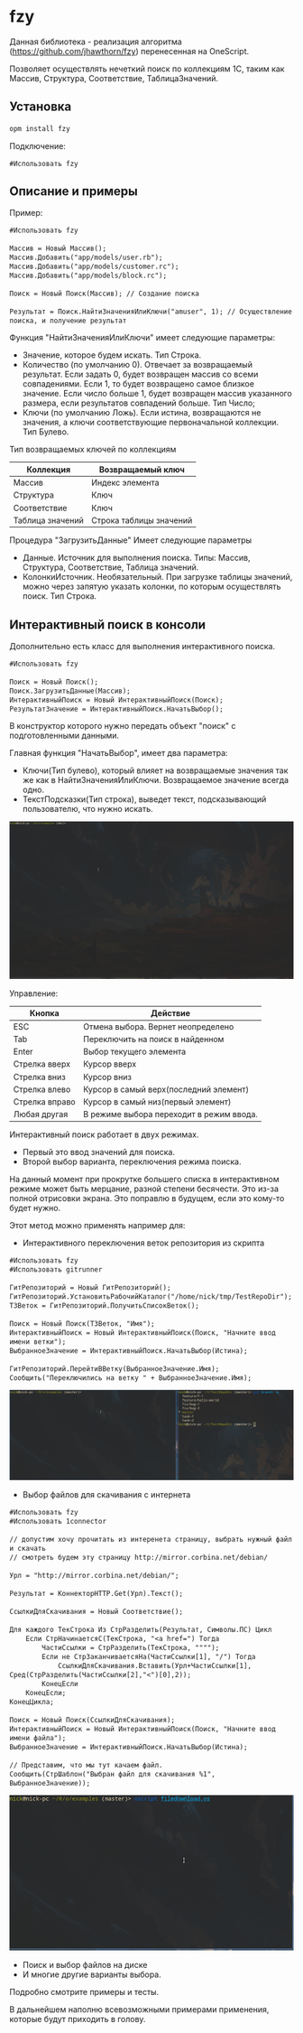 # fzy

Данная библиотека - реализация алгоритма (https://github.com/jhawthorn/fzy) перенесенная на OneScript.

Позволяет осуществлять нечеткий поиск по коллекциям 1С, таким как Массив, Структура, Соответствие, ТаблицаЗначений. 

## Установка

```cmd
opm install fzy
```

Подключение:

```bsl
#Использовать fzy
```

## Описание и примеры

Пример:
```bsl
#Использовать fzy

Массив = Новый Массив();
Массив.Добавить("app/models/user.rb");
Массив.Добавить("app/models/customer.rc");
Массив.Добавить("app/models/block.rc");

Поиск = Новый Поиск(Массив); // Создание поиска

Результат = Поиск.НайтиЗначенияИлиКлючи("amuser", 1); // Осуществление поиска, и получение результат
```

Функция "НайтиЗначенияИлиКлючи" имеет следующие параметры:

- Значение,  которое будем искать. Тип Строка.
- Количество (по умолчанию 0). Отвечает за возвращаемый результат. Если задать 0, будет возвращен массив со всеми совпадениями. Если 1, то будет возвращено самое близкое значение. Если число больше 1, будет возвращен массив указанного размера, если результатов совпадений больше. Тип Число;
- Ключи (по умолчанию Ложь). Если истина, возвращаются не значения, а ключи соответствующие первоначальной коллекции. Тип Булево. 

Тип возвращаемых ключей по коллекциям

| Коллекция        | Возвращаемый ключ       |
| -                | -                       |
| Массив           | Индекс элемента         |
| Структура        | Ключ                    |
| Соответствие     | Ключ                    |
| Таблица значений | Строка таблицы значений |

Процедура "ЗагрузитьДанные" Имеет следующие параметры

- Данные. Источник для выполнения поиска. Типы: Массив, Структура, Соответствие, Таблица значений.
- КолонкиИсточник. Необязательный. При загрузке таблицы значений, можно через запятую указать колонки, по которым осуществлять поиск. Тип Строка.

## Интерактивный поиск в консоли

Дополнительно есть класс для выполнения интерактивного поиска. 

```bsl
#Использовать fzy

Поиск = Новый Поиск();
Поиск.ЗагрузитьДанные(Массив);
ИнтерактивныйПоиск = Новый ИнтерактивныйПоиск(Поиск);
РезультатЗначение = ИнтерактивныйПоиск.НачатьВыбор();
```

В конструктор которого нужно передать объект "поиск" с подготовленными данными.

Главная функция "НачатьВыбор", имеет два параметра:

- Ключи(Тип булево), который влияет на возвращаемые значения так же как в НайтиЗначенияИлиКлючи. Возвращаемое значение всегда одно.
- ТекстПодсказки(Тип строка), выведет текст, подсказывающий пользователю, что нужно искать.

![interactivni_piosk](interactivni_piosk.gif)

Управление:

| Кнопка         | Действие                                 |
| -              | -                                        |
| ESC            | Отмена выбора. Вернет неопределено       |
| Tab            | Переключить на поиск в найденном         |
| Enter          | Выбор текущего элемента                  |
| Стрелка вверх  | Курсор вверх                             |
| Стрелка вниз   | Курсор вниз                              |
| Стрелка влево  | Курсор в самый верх(последний элемент)   |
| Стрелка вправо | Курсор в самый низ(первый элемент)       |
| Любая другая   | В режиме выбора переходит в режим ввода. |

Интерактивный поиск работает в двух режимах.

- Первый это ввод значений для поиска.
- Второй выбор варианта, переключения режима поиска.

На данный момент при прокрутке большего списка в интерактивном режиме может быть мерцание, разной степени бесячести. Это из-за полной отрисовки экрана. Это поправлю в будущем, если это кому-то будет нужно.

Этот метод можно применять например для:

- Интерактивного переключения веток репозитория из скрипта

```bsl
#Использовать fzy
#Использовать gitrunner

ГитРепозиторий = Новый ГитРепозиторий();
ГитРепозиторий.УстановитьРабочийКаталог("/home/nick/tmp/TestRepoDir");
ТЗВеток = ГитРепозиторий.ПолучитьСписокВеток();

Поиск = Новый Поиск(ТЗВеток, "Имя");
ИнтерактивныйПоиск = Новый ИнтерактивныйПоиск(Поиск, "Начните ввод имени ветки");
ВыбранноеЗначение = ИнтерактивныйПоиск.НачатьВыбор(Истина);

ГитРепозиторий.ПерейтиВВетку(ВыбранноеЗначение.Имя);
Сообщить("Переключились на ветку " + ВыбранноеЗначение.Имя);

```

![perekluchenie_vetok](perekluchenie_vetok.gif)

- Выбор файлов для скачивания с интернета

```bsl
#Использовать fzy
#Использовать 1connector

// допустим хочу прочитать из интеренета страницу, выбрать нужный файл и скачать
// смотреть будем эту страницу http://mirror.corbina.net/debian/

Урл = "http://mirror.corbina.net/debian/";

Результат = КоннекторHTTP.Get(Урл).Текст();

СсылкиДляСкачивания = Новый Соответствие();

Для каждого ТекСтрока Из СтрРазделить(Результат, Символы.ПС) Цикл
	Если СтрНачинаетсяС(ТекСтрока, "<a href=") Тогда
		ЧастиСсылки = СтрРазделить(ТекСтрока, """");
		Если не СтрЗаканчиваетсяНа(ЧастиСсылки[1], "/") Тогда
			СсылкиДляСкачивания.Вставить(Урл+ЧастиСсылки[1], Сред(СтрРазделить(ЧастиСсылки[2],"<")[0],2));
		КонецЕсли
	КонецЕсли;
КонецЦикла;

Поиск = Новый Поиск(СсылкиДляСкачивания);
ИнтерактивныйПоиск = Новый ИнтерактивныйПоиск(Поиск, "Начните ввод имени файла");
ВыбранноеЗначение = ИнтерактивныйПоиск.НачатьВыбор(Истина);

// Представим, что мы тут качаем файл.
Сообщить(СтрШаблон("Выбран файл для скачивания %1", ВыбранноеЗначение));

```

![interactivni_piosk_file](interactivni_piosk_file.gif)

- Поиск и выбор файлов на диске
- И многие другие варианты выбора.

Подробно смотрите примеры и тесты.

В дальнейшем наполню всевозможными примерами применения, которые будут приходить в голову.
